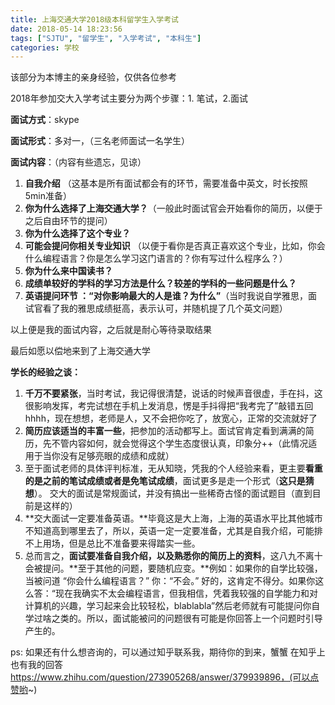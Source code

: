 ```yaml
---
title: 上海交通大学2018级本科留学生入学考试
date: 2018-05-14 18:23:56
tags: ["SJTU", "留学生", "入学考试", "本科生"]
categories: 学校
---
```


该部分为本博主的亲身经验，仅供各位参考

2018年参加交大入学考试主要分为两个步骤：1. 笔试，2.面试

**面试方式**：skype

**面试形式**：多对一，（三名老师面试一名学生）

<!--more-->

**面试内容**：（内容有些遗忘，见谅）

1. **自我介绍** （这基本是所有面试都会有的环节，需要准备中英文，时长按照5min准备）
2. **你为什么选择了上海交通大学？**（一般此时面试官会开始看你的简历，以便于之后自由环节的提问）
3. **你为什么选择了这个专业？**
4. **可能会提问你相关专业知识** （以便于看你是否真正喜欢这个专业，比如，你会什么编程语言？你是怎么学习这门语言的？你有写过什么程序么？）
5. **你为什么来中国读书？**
6. **成绩单较好的学科的学习方法是什么？较差的学科的一些问题是什么？**
7. **英语提问环节 ：“对你影响最大的人是谁？为什么”**（当时我说自学雅思，面试官看了我的雅思成绩挺高，表示认可，并随机提了几个英文问题）

以上便是我的面试内容，之后就是耐心等待录取结果

最后如愿以偿地来到了上海交通大学

**学长的经验之谈：**

1. **千万不要紧张**，当时考试，我记得很清楚，说话的时候声音很虚，手在抖，这很影响发挥，考完试想在手机上发消息，愣是手抖得把“我考完了”敲错五回hhhh，现在想想，老师是人，又不会把你吃了，放宽心，正常的交流就好了
2. **简历应该适当的丰富一些**，把参加的活动都写上。面试官肯定看到满满的简历，先不管内容如何，就会觉得这个学生态度很认真，印象分++（此情况适用于当你没有足够亮眼的成绩和成就）
3. 至于面试老师的具体评判标准，无从知晓，凭我的个人经验来看，更主要**看重的是之前的笔试成绩或者是免笔试成绩**，面试更多是走一个形式（**这只是猜想**）。
交大的面试是常规面试，并没有搞出一些稀奇古怪的面试题目（直到目前是这样的）
4. **交大面试一定要准备英语。**毕竟这是大上海，上海的英语水平比其他城市不知道高到哪里去了，所以，英语一定一定要准备，尤其是自我介绍，可能排不上用场，但是总比不准备要来得踏实一些。
5. 总而言之，**面试要准备自我介绍，以及熟悉你的简历上的资料**，这八九不离十会被提问。**至于其他的问题，要随机应变。**例如：如果你的自学比较强，当被问道 “你会什么编程语言？” 你：“不会。” 好的，这肯定不得分。如果你这么答：“现在我确实不太会编程语言，但我相信，凭着我较强的自学能力和对计算机的兴趣，学习起来会比较轻松，blablabla”然后老师就有可能提问你自学过啥之类的。所以，面试能被问的问题很有可能是你回答上一个问题时引导产生的。

ps: 如果还有什么想咨询的，可以通过知乎联系我，期待你的到来，蟹蟹
在知乎上也有我的回答 https://www.zhihu.com/question/273905268/answer/379939896，(可以点赞哟~)
